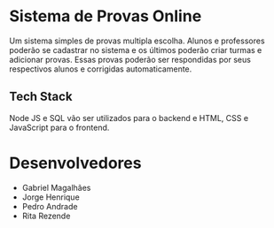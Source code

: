 # Sistema de Provas Online
 Um sistema simples de provas multipla escolha. Alunos e professores poderão se cadastrar no sistema e os últimos poderão criar turmas e adicionar provas. Essas provas poderão ser respondidas por seus respectivos alunos e corrigidas automaticamente.
 
## Tech Stack
Node JS e SQL vão ser utilizados para o backend e HTML, CSS e JavaScript para o frontend. 

# Desenvolvedores
* Gabriel Magalhães
* Jorge Henrique
* Pedro Andrade
* Rita Rezende
